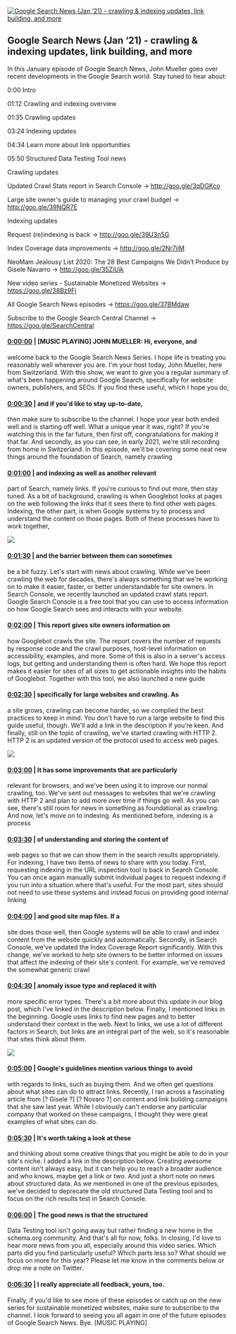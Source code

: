 [![Google Search News (Jan ‘21) - crawling & indexing updates, link building, and more](https://i.ytimg.com/vi/3zrBlagfK7M/maxresdefault.jpg)](https://www.youtube.com/watch?v=3zrBlagfK7M)

## Google Search News (Jan ‘21) - crawling & indexing updates, link building, and more

In this January episode of Google Search News, John Mueller goes over recent developments in the Google Search world. Stay tuned to hear about: 



0:00 Intro

01:12 Crawling and indexing overview

01:35 Crawling updates

03:24 Indexing updates

04:34 Learn more about link opportunities

05:50 Structured Data Testing Tool news



Crawling updates

Updated Crawl Stats report in Search Console → http://goo.gle/3qDGKco

Large site owner's guide to managing your crawl budget → http://goo.gle/39NQR7E



Indexing updates

Request (re)indexing is back → http://goo.gle/39U3n5G

Index Coverage data improvements → http://goo.gle/2Nr7iiM



NeoMam Jealousy List 2020: The 28 Best Campaigns We Didn’t Produce by Gisele Navarro → http://goo.gle/35ZiUjk



New video series - Sustainable Monetized Websites → https://goo.gle/38Bz9Fj 



All Google Search News episodes → https://goo.gle/37BMdaw 

Subscribe to the Google Search Central Channel → https://goo.gle/SearchCentral



#### [0:00:00](https://www.youtube.com/watch?v=3zrBlagfK7M&t=0) |  [MUSIC PLAYING] JOHN MUELLER: Hi, everyone, and

welcome back to the Google Search News Series. I hope life is treating you reasonably well wherever you are. I'm your host today, John Mueller, here from Switzerland. With this show, we want to give you a regular summary of what's been happening around Google Search, specifically for website owners, publishers, and SEOs. If you find these useful, which I hope you do,  

#### [0:00:30](https://www.youtube.com/watch?v=3zrBlagfK7M&t=30) |  and if you'd like to stay up-to-date,

then make sure to subscribe to the channel. I hope your year both ended well and is starting off well. What a unique year it was, right? If you're watching this in the far future, then first off, congratulations for making it that far. And secondly, as you can see, in early 2021, we're still recording from home in Switzerland. In this episode, we'll be covering some neat new things around the foundation of Search, namely crawling  

#### [0:01:00](https://www.youtube.com/watch?v=3zrBlagfK7M&t=60) |  and indexing as well as another relevant

part of Search, namely links. If you're curious to find out more, then stay tuned. As a bit of background, crawling is when Googlebot looks at pages on the web following the links that it sees there to find other web pages. Indexing, the other part, is when Google systems try to process and understand the content on those pages. Both of these processes have to work together,  

![](https://i.ytimg.com/vi/3zrBlagfK7M/maxres1.jpg)



#### [0:01:30](https://www.youtube.com/watch?v=3zrBlagfK7M&t=90) |  and the barrier between them can sometimes

be a bit fuzzy. Let's start with news about crawling. While we've been crawling the web for decades, there's always something that we're working on to make it easier, faster, or better understandable for site owners. In Search Console, we recently launched an updated crawl stats report. Google Search Console is a free tool that you can use to access information on how Google Search sees and interacts with your website.  

#### [0:02:00](https://www.youtube.com/watch?v=3zrBlagfK7M&t=120) |  This report gives site owners information on

how Googlebot crawls the site. The report covers the number of requests by response code and the crawl purposes, host-level information on accessibility, examples, and more. Some of this is also in a server's access logs, but getting and understanding them is often hard. We hope this report makes it easier for sites of all sizes to get actionable insights into the habits of Googlebot. Together with this tool, we also launched a new guide  

#### [0:02:30](https://www.youtube.com/watch?v=3zrBlagfK7M&t=150) |  specifically for large websites and crawling. As

a site grows, crawling can become harder, so we compiled the best practices to keep in mind. You don't have to run a large website to find this guide useful, though. We'll add a link in the description if you're keen. And finally, still on the topic of crawling, we've started crawling with HTTP 2. HTTP 2 is an updated version of the protocol used to access web pages.  

![](https://i.ytimg.com/vi/3zrBlagfK7M/maxres2.jpg)



#### [0:03:00](https://www.youtube.com/watch?v=3zrBlagfK7M&t=180) |  It has some improvements that are particularly

relevant for browsers, and we've been using it to improve our normal crawling, too. We've sent out messages to websites that we're crawling with HTTP 2 and plan to add more over time if things go well. As you can see, there's still room for news in something as foundational as crawling. And now, let's move on to indexing. As mentioned before, indexing is a process  

#### [0:03:30](https://www.youtube.com/watch?v=3zrBlagfK7M&t=210) |  of understanding and storing the content of

web pages so that we can show them in the search results appropriately. For indexing, I have two items of news to share with you today. First, requesting indexing in the URL inspection tool is back in Search Console. You can once again manually submit individual pages to request indexing if you run into a situation where that's useful. For the most part, sites should not need to use these systems and instead focus on providing good internal linking  

#### [0:04:00](https://www.youtube.com/watch?v=3zrBlagfK7M&t=240) |  and good site map files. If a

site does those well, then Google systems will be able to crawl and index content from the website quickly and automatically. Secondly, in Search Console, we've updated the Index Coverage Report significantly. With this change, we've worked to help site owners to be better informed on issues that affect the indexing of their site's content. For example, we've removed the somewhat generic crawl  

#### [0:04:30](https://www.youtube.com/watch?v=3zrBlagfK7M&t=270) |  anomaly issue type and replaced it with

more specific error types. There's a bit more about this update in our blog post, which I've linked in the description below. Finally, I mentioned links in the beginning. Google uses links to find new pages and to better understand their context in the web. Next to links, we use a lot of different factors in Search, but links are an integral part of the web, so it's reasonable that sites think about them.  

![](https://i.ytimg.com/vi/3zrBlagfK7M/maxres3.jpg)



#### [0:05:00](https://www.youtube.com/watch?v=3zrBlagfK7M&t=300) |  Google's guidelines mention various things to avoid

with regards to links, such as buying them. And we often get questions about what sites can do to attract links. Recently, I ran across a fascinating article from [? Gisele ?] [? Novaro ?] on content and link building campaigns that she saw last year. While I obviously can't endorse any particular company that worked on these campaigns, I thought they were great examples of what sites can do.  

#### [0:05:30](https://www.youtube.com/watch?v=3zrBlagfK7M&t=330) |  It's worth taking a look at these

and thinking about some creative things that you might be able to do in your site's niche. I added a link in the description below. Creating awesome content isn't always easy, but it can help you to reach a broader audience and who knows, maybe get a link or two. And just a short note on news about structured data. As we mentioned in one of the previous episodes, we've decided to deprecate the old structured Data Testing tool and to focus on the rich results test in Search Console.  

#### [0:06:00](https://www.youtube.com/watch?v=3zrBlagfK7M&t=360) |  The good news is that the structured

Data Testing tool isn't going away but rather finding a new home in the schema.org community. And that's all for now, folks. In closing, I'd love to hear more news from you all, especially around this video series. Which parts did you find particularly useful? Which parts less so? What should we focus on more for this year? Please let me know in the comments below or drop me a note on Twitter.  

#### [0:06:30](https://www.youtube.com/watch?v=3zrBlagfK7M&t=390) |  I really appreciate all feedback, yours, too.

Finally, if you'd like to see more of these episodes or catch up on the new series for sustainable monetized websites, make sure to subscribe to the channel. I look forward to seeing you all again in one of the future episodes of Google Search News. Bye. [MUSIC PLAYING]  